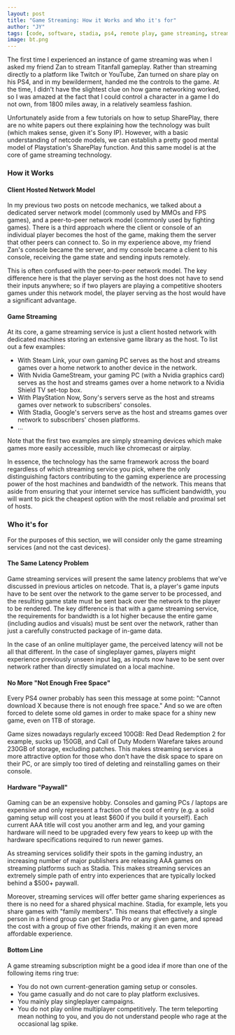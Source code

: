 ```yaml
---
layout: post
title: "Game Streaming: How it Works and Who it's for"
author: "JY"
tags: [code, software, stadia, ps4, remote play, game streaming, streaming]
image: bt.png
---
```


The first time I experienced an instance of game streaming was when I asked my friend Zan to stream Titanfall gameplay. Rather than streaming directly to a platform like Twitch or YouTube, Zan turned on share play on his PS4, and in my bewilderment, handed me the controls to the game. At the time, I didn't have the slightest clue on how game networking worked, so I was amazed at the fact that I could control a character in a game I do not own, from 1800 miles away, in a relatively seamless
fashion.

Unfortunately aside from a few tutorials on how to setup SharePlay, there are no white papers out there explaining how the technology was built (which makes sense, given it's Sony IP). However, with a basic understanding of netcode models, we can establish a pretty good mental model of Playstation's SharePlay function. And this same model is at the core of game streaming technology.

### How it Works
#### Client Hosted Network Model
In my previous two posts on netcode mechanics, we talked about a dedicated server network model (commonly used by MMOs and FPS games), and a peer-to-peer network model (commonly used by fighting games). There is a third approach where the client or console of an individual player becomes the host of the game, making them the server that other peers can connect to. So in my experience above, my friend Zan's console became the server, and my console became a client to his console, receiving the game state and sending inputs remotely.

This is often confused with the peer-to-peer network model. The key difference here is that the player serving as the host does not have to send their inputs anywhere; so if two players are playing a competitive shooters games under this network model, the player serving as the host would have a significant advantage.

#### Game Streaming
At its core, a game streaming service is just a client hosted network with dedicated machines storing an extensive game library as the host. To list out a few examples:
* With Steam Link, your own gaming PC serves as the host and streams games over a home network to another device in the network.
* With Nvidia GameStream, your gaming PC (with a Nvidia graphics card) serves as the host and streams games over a home network to a Nvidia Shield TV set-top box.
* With PlayStation Now, Sony's servers serve as the host and streams games over network to subscribers' consoles.
* With Stadia, Google's servers serve as the host and streams games over network to subscribers' chosen platforms.
* ...

Note that the first two examples are simply streaming devices which make games more easily accessible, much like chromecast or airplay.

In essence, the technology has the same framework across the board regardless of which streaming service you pick, where the only distinguishing factors contributing to the gaming experience are processing power of the host machines and bandwidth of the network. This means that aside from ensuring that your internet service has sufficient bandwidth, you will want to pick the cheapest option with the most reliable and proximal set of hosts. 

### Who it's for
For the purposes of this section, we will consider only the game streaming services (and not the cast devices).

#### The Same Latency Problem
Game streaming services will present the same latency problems that we've discussed in previous articles on netcode. That is, a player's game inputs have to be sent over the network to the game server to be processed, and the resulting game state must be sent back over the network to the player to be rendered. The key difference is that with a game streaming service, the requirements for bandwidth is a lot higher because the entire game (including
audios and visuals) must be sent over the network, rather than just a carefully constructed package of in-game data.

In the case of an online multiplayer game, the perceived latency will not be all that different. In the case of singleplayer games, players might experience previously unseen input lag, as inputs now have to be sent over network rather than directly simulated on a local machine.

#### No More "Not Enough Free Space"
Every PS4 owner probably has seen this message at some point: "Cannot download X because there is not enough free space." And so we are often forced to delete some old games in order to make space for a shiny new game, even on 1TB of storage.

Game sizes nowadays regularly exceed 100GB: Red Dead Redemption 2 for example, sucks up 150GB, and Call of Duty Modern Warefare takes around 230GB of storage, excluding patches. This makes streaming services a more attractive option for those who don't have the disk space to spare on their PC, or are simply too tired of deleting and reinstalling games on their console.

#### Hardware "Paywall"
Gaming can be an expensive hobby. Consoles and gaming PCs / laptops are expensive and only represent a fraction of the cost of entry (e.g. a solid gaming setup will cost you at least $600 if you build it yourself). Each current AAA title will cost you another arm and leg, and your gaming hardware will need to be upgraded every few years to keep up with the hardware specifications required to run newer games.

As streaming services solidify their spots in the gaming industry, an increasing number of major publishers are releasing AAA games on streaming platforms such as Stadia. This makes streaming services an extremely simple path of entry into experiences that are typically locked behind a $500+ paywall.

Moreover, streaming services will offer better game sharing experiences as there is no need for a shared physical machine. Stadia, for example, lets you share games with "family members". This means that effectively a single person in a friend group can get Stadia Pro or any given game, and spread the cost with a group of five other friends, making it an even more affordable experience.

#### Bottom Line
A game streaming subscription might be a good idea if more than one of the following items ring true:
* You do not own current-generation gaming setup or consoles.
* You game casually and do not care to play platform exclusives.
* You mainly play singleplayer campaigns.
* You do not play online multiplayer competitively. The term teleporting mean nothing to you, and you do not understand people who rage at the occasional lag spike.
